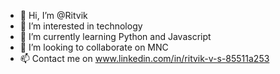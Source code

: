 - 👋 Hi, I’m @Ritvik
- 👀 I’m interested in technology 
- 🌱 I’m currently learning Python and Javascript
- 💞️ I’m looking to collaborate on MNC 
- 📫 Contact me on www.linkedin.com/in/ritvik-v-s-85511a253

<!---
Rtvkongithub/Rtvkongithub is a ✨ special ✨ repository because its `README.md` (this file) appears on your GitHub profile.
You can click the Preview link to take a look at your changes.
--->
